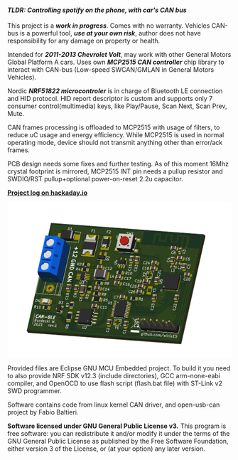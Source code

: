 
#### *TLDR: Controlling spotify on the phone, with car's CAN bus*

This project is a ***work in progress***. Comes with no warranty. Vehicles CAN-bus is a powerful tool, ***use at your own risk***, author does not have responsibility for any damage on property or health.

Intended for ***2011-2013 Chevrolet Volt***, may work with other General Motors Global Platform A cars.
Uses own ***MCP2515 CAN controller*** chip library to interact with CAN-bus (Low-speed SWCAN/GMLAN in General Motors Vehicles).

Nordic ***NRF51822 microcontroler*** is in charge of Bluetooth LE connection and HID protocol.
HID report descriptor is custom and supports only 7 consumer control(multimedia) keys, like Play/Pause, Scan Next, Scan Prev, Mute.

CAN frames processing is offloaded to MCP2515 with usage of filters, to reduce uC usage and energy efficiency.
While MCP2515 is used in normal operating mode, device should not transmit anything other than error/ack frames.

PCB design needs some fixes and further testing. As of this moment 16Mhz crystal footprint is mirrored, MCP2515 INT pin needs a pullup resistor and SWDIO/RST pullup+optional power-on-reset 2.2u capacitor.

**[Project log on hackaday.io](https://hackaday.io/project/176834-chevy-volt-sw-can-ble-multimedia-control)**

![PCB render](HARDWARE/CANbus-BLEHID/CANbus-BLEHID.png)

Provided files are Eclipse GNU MCU Embedded project. To build it you need to also provide NRF SDK v12.3 (include directories), GCC arm-none-eabi compiler, and OpenOCD to use flash script (flash.bat file) with ST-Link v2 SWD programmer.

Software contains code from linux kernel CAN driver, and open-usb-can project by Fabio Baltieri.

**Software licensed under GNU General Public License v3.**
This program is free software: you can redistribute it and/or modify
it under the terms of the GNU General Public License as published by
the Free Software Foundation, either version 3 of the License, or
(at your option) any later version.
